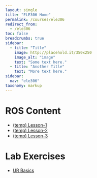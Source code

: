 ```yaml
---
layout: single
title: "ELE306 Home"
permalink: /courses/ele306
redirect_from:
  - /ele306
toc: false
breadcrumbs: true
sidebar:
  - title: "Title"
    image: http://placehold.it/350x250
    image_alt: "image"
    text: "Some text here."
  - title: "Another Title"
    text: "More text here."
sidebar:
  nav: "ele306"
taxonomy: markup
---
```


# ROS Content
- [(temp) Lesson-1](/courses/ele306/l1)
- [(temp) Lesson-2](/courses/ele306/l2)
- [(temp) Lesson-3](/courses/ele306/l3)

# Lab Exercises
- [UR Basics](/courses/ele306/l1)
